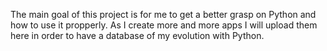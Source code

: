 The main goal of this project is for me to get a better grasp on Python and how to use it propperly. As I create more and more apps I will upload them here in order to have a database of my evolution with Python.
